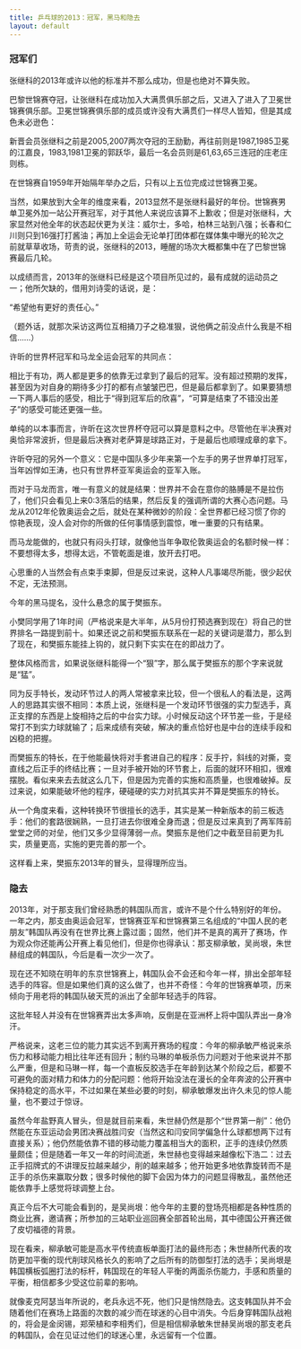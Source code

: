 ```yaml
---
title: 乒乓球的2013：冠军，黑马和隐去
layout: default
---
```


### 冠军们

张继科的2013年或许以他的标准并不那么成功，但是也绝对不算失败。

巴黎世锦赛夺冠，让张继科在成功加入大满贯俱乐部之后，又进入了进入了卫冕世锦赛俱乐部。卫冕世锦赛俱乐部的成员或许没有大满贯们一样尽人皆知，但是其成色未必逊色：

新晋会员张继科之前是2005,2007两次夺冠的王励勤，再往前则是1987,1985卫冕的江嘉良，1983,1981卫冕的郭跃华，最后一名会员则是61,63,65三连冠的庄老庄则栋。

在世锦赛自1959年开始隔年举办之后，只有以上五位完成过世锦赛卫冕。


当然，如果放到大全年的维度来看，2013显然不是张继科最好的年份。世锦赛男单卫冕外加一站公开赛冠军，对于其他人来说应该算不上歉收；但是对张继科，大家显然对他全年的状态起伏更为关注：威尔士，多哈，柏林三站到八强；长春和仁川则只到16强打打酱油；再加上全运会无论单打团体都在媒体集中曝光的轮次之前就草草收场，苛责的说，张继科的2013，睡醒的场次大概都集中在了巴黎世锦赛最后几轮。

以成绩而言，2013年的张继科已经是这个项目所见过的，最有成就的运动员之一；他所欠缺的，借用刘诗雯的话说，是：

“希望他有更好的责任心。”

（题外话，就那次采访这两位互相捅刀子之稳准狠，说他俩之前没点什么我是不相信……）



许昕的世界杯冠军和马龙全运会冠军的共同点：

相比于有功，两人都是更多的依靠无过拿到了最后的冠军。没有超过预期的发挥，甚至因为对自身的期待多少打的都有点皱皱巴巴，但是最后都拿到了。如果要猜想一下两人事后的感受，相比于“得到冠军后的欣喜”，“可算是结束了不错没出差子”的感受可能还更强一些。

单纯的以本事而言，许昕在这次世界杯夺冠可以算是意料之中。尽管他在半决赛对奥恰非常波折，但是最后决赛对老萨算是球路正对，于是最后也顺理成章的拿下。

许昕夺冠的另外一个意义：它是中国队多少年来第一个左手的男子世界单打冠军，当年凶悍如王涛，也只有世界杯亚军奥运会的亚军入账。

而对于马龙而言，唯一有意义的就是结果：世界并不会在意你的胳膊是不是拉伤了，他们只会看见上来0:3落后的结果，然后反复的强调所谓的大赛心态问题。马龙从2012年伦敦奥运会之后，就处在某种微妙的阶段：全世界都已经习惯了你的惊艳表现，没人会对你的所做的任何事情感到震惊，唯一重要的只有结果。

而马龙能做的，也就只有闷头打球，就像他当年争取伦敦奥运会的名额时候一样：不要想得太多，想得太远，不管乾面是谁，放开去打吧。

心思重的人当然会有点束手束脚，但是反过来说，这种人凡事竭尽所能，很少起伏不定，无法预测。



今年的黑马提名，没什么悬念的属于樊振东。

小樊同学用了1年时间（严格说来是大半年，从5月份打预选赛到现在）将自己的世界排名一路提到前十。如果还说之前和樊振东联系在一起的关键词是潜力，那么到了现在，和樊振东能挂上钩的，就只剩下实实在在的即战力了。

整体风格而言，如果说张继科能得一个“狠”字，那么属于樊振东的那个字来说就是“猛”。

同为反手特长，发动环节过人的两人常被拿来比较，但一个很私人的看法是，这两人的思路其实很不相同：本质上说，张继科是一个发动环节很强的实力型选手，真正支撑的东西是上旋相持之后的中台实力球。小时候反动这个环节差一些，于是经常打不到实力球就输了；后来成绩有突破，解决的重点恰好也是中台的连续手段和凶稳的把握。

而樊振东的特长，在于他能最快将对手套进自己的程序：反手拧，斜线的对撕，变直线之后正手的终结比赛；一旦对手被开始的环节套上，后面的就环环相扣，很难摆脱。看似来来去去就这么几下，但是因为完善的实施和高质量，也很难破掉。反过来说，如果能破坏他的程序，硬碰硬的实力对抗其实并不算是樊振东的特长。

从一个角度来看，这种转换环节很擅长的选手，其实是某一种新版本的前三板选手：他们的套路很娴熟，一旦打进去你很难全身而退；但是反过来真到了两军阵前堂堂之师的对垒，他们又多少显得薄弱一点。樊振东是他们之中截至目前更为扎实，质量更高，实施的更完善的那一个。

这样看上来，樊振东2013年的冒头，显得理所应当。



### 隐去

2013年，对于那支我们曾经熟悉的韩国队而言，或许不是个什么特别好的年份。一年之内，那支由奥运会冠军，世锦赛亚军和世锦赛第三名组成的“中国人民的老朋友”韩国队再没有在世界比赛上露过面；固然，他们并不是真的离开了赛场，作为观众你还能再公开赛上看见他们，但是你也得承认：那支柳承敏，吴尚垠，朱世赫组成的韩国队，今后是看一次少一次了。

现在还不知晓在明年的东京世锦赛上，韩国队会不会还和今年一样，排出全部年轻选手的阵容。但是如果他们真的这么做了，也并不奇怪：今年的世锦赛单项，历来倾向于用老将的韩国队破天荒的派出了全部年轻选手的阵容。

这批年轻人并没有在世锦赛弄出太多声响，反倒是在亚洲杯上将中国队弄出一身冷汗。

严格说来，这老三位的能力其实远不到离开赛场的程度：今年的柳承敏严格说来杀伤力和移动能力相比往年还有回升；制约马琳的单板杀伤力问题对于他来说并不那么严重，但是和马琳一样，每一个直板反胶选手在年龄到达某个阶段之后，都要不可避免的面对精力和体力的分配问题：他将开始没法在漫长的全年奔波的公开赛中保持稳定的高水平，不过如果在某些必要的时刻，柳承敏爆发出许久未见的惊人能量，也不要过于惊讶。

虽然今年盐野真人冒头，但是就目前来看，朱世赫仍然是那个“世界第一削”：他仍然能在东亚运动会男团决赛战胜闫安（当然这和闫安同学偏急什么球都想两下过有直接关系）；他仍然能依靠不错的移动能力覆盖相当大的面积，正手的连续仍然质量颇佳；但是随着一年又一年的时间流逝，朱世赫也变得越来越像松下浩二：过去正手招牌式的不讲理反拉越来越少，削的越来越多；他开始更多地依靠旋转而不是正手的杀伤来赢取分数；很多时候他的脚下会因为体力的问题显得散乱，虽然他还能依靠手上感觉将球调整上台。

真正今后不大可能会看到的，是吴尚垠：他今年的主要的登场亮相都是各种性质的商业比赛，邀请赛；所参加的三站职业巡回赛全部首轮出局，其中德国公开赛还做了皮切福德的背景。

现在看来，柳承敏可能是高水平传统直板单面打法的最终形态；朱世赫所代表的攻防更加平衡的现代削球风格长久的影响了之后所有的防御型打法的选手；吴尚垠是韩国横板弧圈打法的标杆，韩国现在的年轻人平衡的两面杀伤能力，手感和质量的平衡，相信都多少受这位前辈的影响。

就像麦克阿瑟当年所说的，老兵永远不死，他们只是悄然隐去。这支韩国队并不会随着他们在赛场上路面的次数的减少而在球迷的心目中消失。今后身穿韩国队战袍的，将会是金闵锡，郑荣植和李相秀们，但是相信柳承敏朱世赫吴尚垠的那支老兵的韩国队，会在见证过他们的球迷心里，永远留有一个位置。
